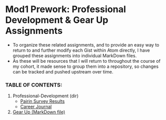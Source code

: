 # Mod1 Prework: Professional Development & Gear Up Assignments

- To organize these related assignments, and to provide an easy way to return to and further modify each Gist within Atom directly, I have grouped these assignments into individual MarkDown files.
- As these will be resources that I will return to throughout the course of my cohort, it made sense to group them into a repository, so changes can be tracked and pushed upstream over time.


### TABLE OF CONTENTS:
1. Professional-Development (dir)
    - [Pairin Survey Results](https://github.com/tvaroglu/module-1-pre-work/blob/main/professional-development/part_1_pairin_survey_results.md)
    - [Career Journal](https://github.com/tvaroglu/module-1-pre-work/blob/main/professional-development/part_2_career_journal.md)
2. [Gear Up (MarkDown file)](https://github.com/tvaroglu/module-1-pre-work/blob/main/GearUp.md)
